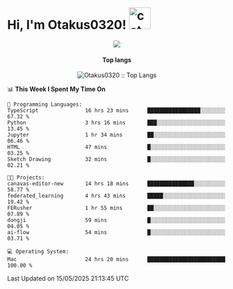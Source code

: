 <h1> Hi, I'm Otakus0320! <img src="https://media.giphy.com/media/mGcNjsfWAjY5AEZNw6/giphy.gif" width="50" alt="cat"></h1>

<p align="center"><a href="https://wakatime.com/@044d69d0-1253-4f60-96b6-5d19a0f9dde5"><img src="https://wakatime.com/badge/user/044d69d0-1253-4f60-96b6-5d19a0f9dde5.svg" /></a></p>

<h4 align="center">Top langs</h4>

<p align="center"><img src="https://github-readme-stats.vercel.app/api/top-langs/?username=Otakus0320&langs_count=10&theme=tokyonight&layout=compact&timestamp={{random_number}}" alt="Otakus0320 :: Top Langs" /></p>

<!--START_SECTION:waka-->
📊 **This Week I Spent My Time On** 

```text
💬 Programming Languages: 
TypeScript               16 hrs 23 mins      █████████████████░░░░░░░░   67.32 % 
Python                   3 hrs 16 mins       ███░░░░░░░░░░░░░░░░░░░░░░   13.45 % 
Jupyter                  1 hr 34 mins        ██░░░░░░░░░░░░░░░░░░░░░░░   06.46 % 
HTML                     47 mins             █░░░░░░░░░░░░░░░░░░░░░░░░   03.25 % 
Sketch Drawing           32 mins             █░░░░░░░░░░░░░░░░░░░░░░░░   02.21 % 

🐱‍💻 Projects: 
canavas-editor-new       14 hrs 18 mins      ███████████████░░░░░░░░░░   58.77 % 
federated_learning       4 hrs 43 mins       █████░░░░░░░░░░░░░░░░░░░░   19.42 % 
FERusher                 1 hr 55 mins        ██░░░░░░░░░░░░░░░░░░░░░░░   07.89 % 
dongji                   59 mins             █░░░░░░░░░░░░░░░░░░░░░░░░   04.05 % 
ai-flow                  54 mins             █░░░░░░░░░░░░░░░░░░░░░░░░   03.71 % 

💻 Operating System: 
Mac                      24 hrs 20 mins      █████████████████████████   100.00 % 
```


 Last Updated on 15/05/2025 21:13:45 UTC
<!--END_SECTION:waka-->
